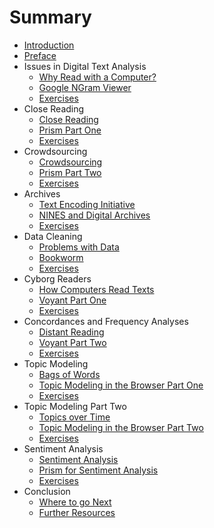 # Summary

* [Introduction](README.md)
* [Preface](prefacemd.md)
* Issues in Digital Text Analysis
   * [Why Read with a Computer?](issues/why_read_with_a_computer.md)
   * [Google NGram Viewer](issues/google_ngram.md)
   * [Exercises](issues/exercises.md)
* Close Reading
   * [Close Reading](close_reading/close_reading.md)
   * [Prism Part One](close_reading/prism_part_one.md)
   * [Exercises](close_reading/exercises.md)
* Crowdsourcing
   * [Crowdsourcing](crowdsourcing/crowdsourcing.md)
   * [Prism Part Two](crowdsourcing/prism_part_two.md)
   * [Exercises](crowdsourcing/exercises.md)
* Archives
   * [Text Encoding Initiative](archives/tei.md)
   * [NINES and Digital Archives](archives/nines.md)
   * [Exercises](archives/exercises.md)
* Data Cleaning
   * [Problems with Data](data_cleaning/problems_with_data.md)
   * [Bookworm](data_cleaning/bookworm.md)
   * [Exercises](data_cleaning/exercises.md)
* Cyborg Readers
   * [How Computers Read Texts](cyborg_readers/computer_reading.md)
   * [Voyant Part One](cyborg_readers/voyant_part_one.md)
   * [Exercises](cyborg_readers/exercises.md)
* Concordances and Frequency Analyses
   * [Distant Reading](text_analysis/distant_reading.md)
   * [Voyant Part Two](text_analysis/voyant_part_two.md)
   * [Exercises](text_analysis/exercises.md)
* Topic Modeling
   * [Bags of Words](topic_modeling/bags_of_words.md)
   * [Topic Modeling in the Browser Part One](topic_modeling/topic_modeling_part_one.md)
   * [Exercises](topic_modeling/exercises.md)
* Topic Modeling Part Two
   * [Topics over Time](topic_modeling_part_two/topics_over_time.md)
   * [Topic Modeling in the Browser Part Two](topic_modeling_part_two/topic_modeling_part_two.md)
   * [Exercises](topic_modeling_part_two/exercises.md)
* Sentiment Analysis
   * [Sentiment Analysis](sentiment_analysis/sentiment_analysis.md)
   * [Prism for Sentiment Analysis](sentiment_analysis/prism_part_three.md)
   * [Exercises](sentiment_analysis/exercises.md)
* Conclusion
   * [Where to go Next](conclusion/where_to_go.md)
   * [Further Resources](conclusion/resources.md)

